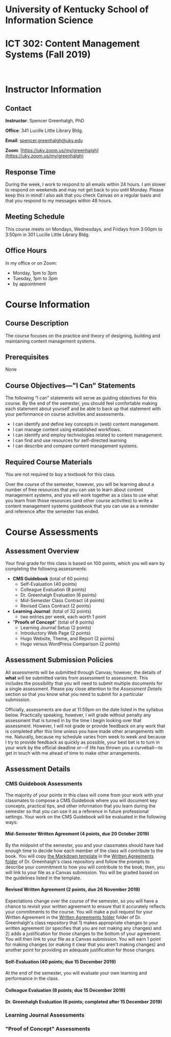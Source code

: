 # University of Kentucky School of Information Science

# ICT 302: Content Management Systems (Fall 2019)
<br>

# Instructor Information

## Contact

**Instructor**: Spencer Greenhalgh, PhD

**Office**: 341 Lucille Little Library Bldg.

**Email**: [spencer.greenhalgh@uky.edu](mailto:spencer.greenhalgh@uky.edu)

**Zoom**: [https://uky.zoom.us/my/greenhalgh](https://uky.zoom.us/my/greenhalgh)

## Response Time

During the week, I work to respond to all emails within 24 hours. I am slower to respond on weekends and may not get back to you until Monday. Please keep this in mind! I also ask that you check Canvas on a regular basis and that you respond to my messages within 48 hours.

## Meeting Schedule

This course meets on Mondays, Wednesdays, and Fridays from 3:00pm to 3:50pm in 301 Lucille Little Library Bldg.

## Office Hours

In my office or on Zoom:

- Monday, 1pm to 3pm
- Tuesday, 1pm to 3pm
- by appointment

# Course Information

## Course Description

The course focuses on the practice and theory of designing, building and maintaining content management systems.

## Prerequisites

None

## Course Objectives—"I Can" Statements

The following “I can” statements will serve as guiding objectives for this course. By the end of the semester, you should feel comfortable making each statement about yourself and be able to back up that statement with your performance on course activities and assessments.

- I can identify and define key concepts in (web) content management.
- I can manage content using established workflows.
- I can identify and employ technologies related to content management.
- I can find and use resources for self-directed learning
- I can describe and compare content management systems.

## Required Course Materials

You are not required to buy a textbook for this class.

Over the course of the semester, however, you will be learning about a number of free resources that you can use to learn about content management systems, and you will work together as a class to use what you learn from those resources (and other course activities) to write a content management systems guidebook that you can use as a reminder and reference after the semester has ended.

# Course Assessments

## Assessment Overview

Your final grade for this class is based on 100 points, which you will earn by completing the following assessments:

- **CMS Guidebook** (total of 60 points)
	- Self-Evaluation (40 points)
	- Colleague Evaluation (8 points)
	- Dr. Greenhalgh Evaluation (6 points)
	- Mid-Semester Class Contract (4 points)
	- Revised Class Contract (2 points)
- **Learning Journal**: (total of 32 points)
	- two entries per week, each worth 1 point
- "**Proofs of Concept**" (total of 8 points)
	- Learning Journal Setup (2 points)
	- Introductory Web Page (2 points)
	- Hugo Website, Theme, and Report (2 points)
	- Hugo versus WordPress Comparison (2 points)

## Assessment Submission Policies

All assessments will be submitted through Canvas; however, the details of **what** will be submitted varies from assessment to assessment. This includes the possibility that you will need to submit multiple documents for a single assessment. Please pay close attention to the *Assessment Details* section so that you know what you need to submit for a particular submission.

Officially, assessments are due at 11:59pm on the date listed in the syllabus below. Practically speaking, however, I will grade without penalty any assessment that is turned in by the time I begin looking over that assessment. However, I will not grade or provide feedback on any work that is completed after this time unless you have made other arrangements with me. Naturally, because my schedule varies from week to week and because I try to provide feedback as quickly as possible, your best bet is to turn in your work by the official deadline or—if life has thrown you a curveball—to get in touch with me ahead of time to make other arrangements.

## Assessment Details

### CMS Guidebook Assessments

The majority of your points in this class will come from your work with your classmates to compose a CMS Guidebook where you will document key concepts, practical tips, and other information that you learn during the semester so that you can use it as a reference in future professional settings. Your work on the CMS Guidebook will be evaluated in the following ways:

#### Mid-Semester Written Agreement (4 points, due 20 October 2019)

By the midpoint of the semester, you and your classmates should have had enough time to decide how each member of the class will contribute to the book. You will copy [the Markdown template](https://github.com/greenhas/ICT_302_2019_Fall/blob/master/assessments/CMS%20Guidebook%20Assessments/Written%20Agreements/written_agreement_template.md) in the [Written Agreements folder](https://github.com/greenhas/ICT_302_2019_Fall/blob/master/assessments/CMS%20Guidebook%20Assessments/Written%20Agreements) of Dr. Greenhalgh's class repository and follow the prompts to describe your commitment to how you will contribute to the book; then, you will link to your file as a Canvas submission. You will be graded based on the guidelines listed in the template.

#### Revised Written Agreement (2 points, due 26 November 2019)

Expectations change over the course of the semester, so you will have a chance to revisit your written agreement to ensure that it accurately reflects your commitments to the course. You will make a pull request for your Written Agreement in the [Written Agreements folder](https://github.com/greenhas/ICT_302_2019_Fall/blob/master/assessments/CMS%20Guidebook%20Assessments/Written%20Agreements) folder of Dr. Greenhalgh's class repository that 1) makes appropriate changes to your written agreement (or specifies that you are not making any changes) and 2) adds a justification for those changes to the bottom of your agreement. You will then link to your file as a Canvas submission. You will earn 1 point for making changes (or making it clear that you aren't making changes) and another point for providing an adequate justification for those changes.

#### Self-Evaluation (40 points; due 15 December 2019)

At the end of the semester, you will evaluate your own learning and performance in the class.

#### Colleague Evaluation (8 points; due 15 December 2019)

#### Dr. Greenhalgh Evaluation (6 points; completed after 15 December 2019)

### Learning Journal Assessments

### "Proof of Concept" Assessments
